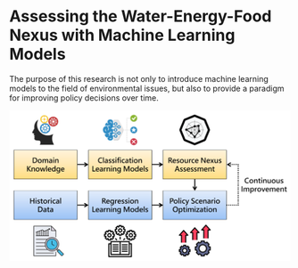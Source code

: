 # Assessing the Water-Energy-Food Nexus with Machine Learning Models

The purpose of this research is not only to introduce machine learning models to the field of environmental issues, but also to provide a paradigm for improving policy decisions over time.

![Architecture Picture](Architecture.png "Architecture")
